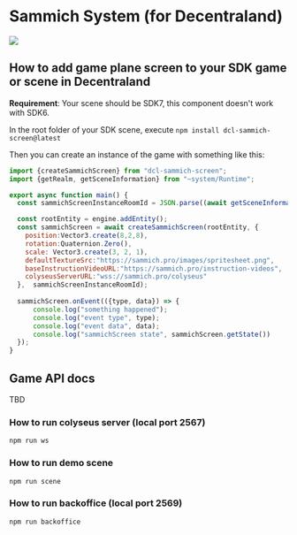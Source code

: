# Sammich System (for Decentraland)
<img src="https://cdn.publish0x.com/prod/fs/cachedimages/2399835183-199b64a081f182118f4392aa8c9dca9cd9406e260d8f1725cea07491fc3326e2.png">

## How to add game plane screen to your SDK game or scene in Decentraland
**Requirement**: Your scene should be SDK7, this component doesn't work with SDK6.

In the root folder of your SDK scene, execute `npm install dcl-sammich-screen@latest`

Then you can create an instance of the game with something like this:
```js
import {createSammichScreen} from "dcl-sammich-screen";
import {getRealm, getSceneInformation} from "~system/Runtime";

export async function main() {
  const sammichScreenInstanceRoomId = JSON.parse((await getSceneInformation({})).metadataJson).scene.base;

  const rootEntity = engine.addEntity();
  const sammichScreen = await createSammichScreen(rootEntity, {
    position:Vector3.create(8,2,8),
    rotation:Quaternion.Zero(),
    scale: Vector3.create(3, 2, 1),
    defaultTextureSrc:"https://sammich.pro/images/spritesheet.png",
    baseInstructionVideoURL:"https://sammich.pro/instruction-videos",
    colyseusServerURL:"wss://sammich.pro/colyseus"
  },  sammichScreenInstanceRoomId);
  
  sammichScreen.onEvent(({type, data}) => {
      console.log("something happened");
      console.log("event type", type);
      console.log("event data", data);
      console.log("sammichScreen state", sammichScreen.getState())
  });
}

```

## Game API docs
TBD

### How to run colyseus server (local port 2567)
`npm run ws`

### How to run demo scene
`npm run scene`

### How to run backoffice (local port 2569)
`npm run backoffice`

